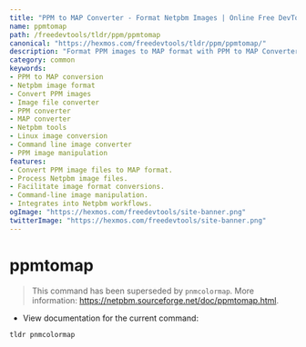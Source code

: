 ```yaml
---
title: "PPM to MAP Converter - Format Netpbm Images | Online Free DevTools by Hexmos"
name: ppmtomap
path: /freedevtools/tldr/ppm/ppmtomap
canonical: "https://hexmos.com/freedevtools/tldr/ppm/ppmtomap/"
description: "Format PPM images to MAP format with PPM to MAP Converter. Easily convert your Netpbm image files with this simple command-line tool. Free online tool, no registration required."
category: common
keywords:
- PPM to MAP conversion
- Netpbm image format
- Convert PPM images
- Image file converter
- PPM converter
- MAP converter
- Netpbm tools
- Linux image conversion
- Command line image converter
- PPM image manipulation
features:
- Convert PPM image files to MAP format.
- Process Netpbm image files.
- Facilitate image format conversions.
- Command-line image manipulation.
- Integrates into Netpbm workflows.
ogImage: "https://hexmos.com/freedevtools/site-banner.png"
twitterImage: "https://hexmos.com/freedevtools/site-banner.png"
---
```


# ppmtomap

> This command has been superseded by `pnmcolormap`.
> More information: <https://netpbm.sourceforge.net/doc/ppmtomap.html>.

- View documentation for the current command:

`tldr pnmcolormap`
